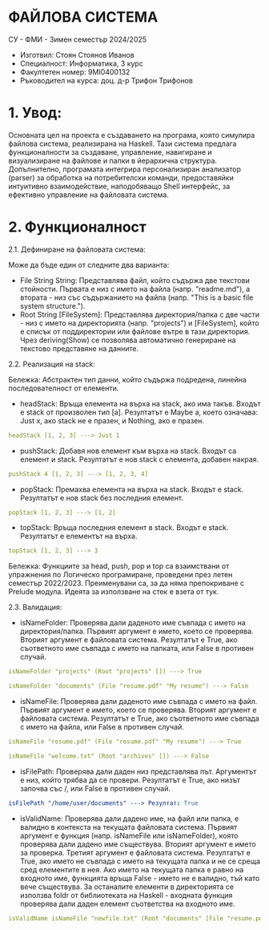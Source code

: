 # ФАЙЛОВА СИСТЕМА

СУ - ФМИ - Зимен семестър 2024/2025
- Изготвил: Стоян Стоянов Иванов
- Специалност: Информатика, 3 курс
- Факултетен номер: 9MI0400132
- Ръководител на курса: доц. д-р Трифон Трифонов

# 1. Увод:
Основната цел на проекта е създаването на програма, която симулира файлова система, реализирана на Haskell. Тази система предлага функционалности за създаване, управление, навигиране и визуализиране на файлове и папки в йерархична структура. Допълнително, програмата интегрира персонализиран анализатор (parser) за обработка на потребителски команди, предоставяйки интуитивно взаимодействие, наподобяващо Shell интерфейс, за ефективно управление на файловата система.

# 2. Функционалност

2.1. Дефиниране на файловата система:

Може да бъде един от следните два варианта:
- File String String: Представлява файл, който съдържа две текстови стойности. Първата е низ с името на файла (напр. "readme.md"), а втората - низ със съдържанието на файла (напр. "This is a basic file system structure.").
- Root String [FileSystem]: Представлява директория/папка с две части - низ с името на директорията (напр. "projects") и [FileSystem], който е списък от поддиректории или файлове вътре в тази директория.
Чрез deriving(Show) се позволява автоматично генериране на текстово представяне на данните.

2.2. Реализация на stack:

Бележка: Aбстрактен тип данни, който съдържа подредена, линейна последователност от елементи.

-	headStack: Връща елемента на върха на stack, ако има такъв. Входът е stack от произволен тип [a]. Резултатът е Maybe a, което означава: Just x, ако stack не е празен, и Nothing, ако е празен.
```yaml
headStack [1, 2, 3] ---> Just 1
```
-	pushStack: Добавя нов елемент към върха на stack. Входът са елемент и stack. Резултатът е нов stack с елемента, добавен накрая.
```yaml
pushStack 4 [1, 2, 3] ---> [1, 2, 3, 4]
```
-	popStack: Премахва елемента на върха на stack. Входът е stack. Резултатът е нов stack без последния елемент.
```yaml
popStack [1, 2, 3] ---> [1, 2]
```
-	topStack: Връща последния елемент в stack. Входът е stack. Резултатът е елементът на върха.
```yaml
topStack [1, 2, 3] ---> 3
```
Бележка: Функциите за head, push, pop и top са взаимствани от упражнения по Логическо програмиране, проведени през летен семестър 2022/2023. Преименувани са, за да няма препокриване с Prelude модула. Идеята за използване на стек е взета от тук.

2.3. Валидация:

-	isNameFolder: Проверява дали даденото име съвпада с името на директория/папка. Първият аргумент е името, което се проверява. Вторият аргумент е файловата система. Резултатът е True, ако съответното име съвпада с името на папката, или False в противен случай.
```yaml
isNameFolder "projects" (Root "projects" []) ---> True

isNameFolder "documents" (File "resume.pdf" "My resume") ---> False
```
- isNameFile: Проверява дали даденото име съвпада с името на файл. Първият аргумент е името, което се проверява. Вторият аргумент е файловата система. Резултатът е True, ако съответното име съвпада с името на файла, или False в противен случай.
```yaml
isNameFile "resume.pdf" (File "resume.pdf" "My resume") ---> True

isNameFile "welcome.txt" (Root "archives" []) ---> False
```
- isFilePath: Проверява дали даден низ представлява път. Аргументът е низ, който трябва да се провери. Резултатът е True, ако низът започва със /, или False в противен случай.
```yaml
isFilePath "/home/user/documents" ---> Резултат: True
```
- isValidName: Проверява дали дадено име, на файл или папка, е валидно в контекста на текущата файловата система. Първият аргумент е функция (напр. isNameFile или isNameFolder), която проверява дали дадено име съществува. Вторият аргумент е името за проверка. Третият аргумент е файловата система. Резултатът е True, ако името не съвпада с името на текущата папка и не се среща сред елементите в нея. Ако името на текущата папка е равно на входното име, функцията връща False - името не е валидно, тъй като вече съществува. За останалите елементи в директорията се използва foldr от библиотеката на Haskell - входната функция проверява дали даден елемент съответства на входното име.
```yaml
isValidName isNameFile "newfile.txt" (Root "documents" [File "resume.pdf" "My resume"]) ---> True т.е. файлът newfile.txt не съществува
``` 
